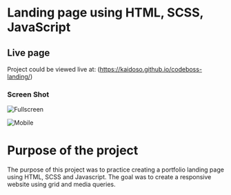 <h1>Landing page using HTML, SCSS, JavaScript</h1>


## Live page
Project could be viewed live at: (https://kaidoso.github.io/codeboss-landing/)

### Screen Shot

![Fullscreen](https://raw.githubusercontent.com/KaidoSo/codeboss-landing/assets/images/FullScreenShot.png)

![Mobile](https://raw.githubusercontent.com/KaidoSo/codeboss-landing/assets/images/MobileScreenShot.png)

# Purpose of the project

The purpose of this project was to practice creating a portfolio landing page using HTML, SCSS and Javascript.
The goal was to create a responsive website using grid and media queries.